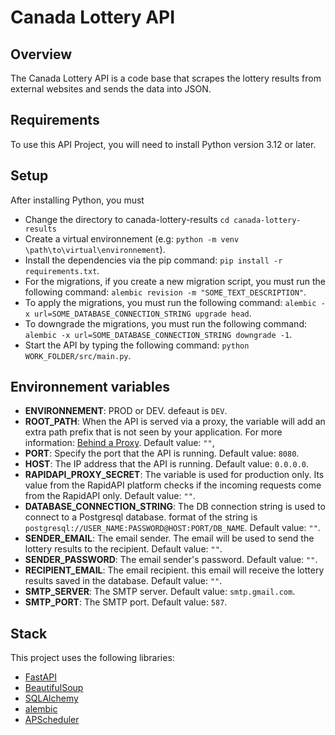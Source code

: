 # Canada Lottery API

## Overview
The Canada Lottery API is a code base that scrapes the lottery results from external websites and sends the data into JSON.

## Requirements
To use this API Project, you will need to install Python version 3.12 or later.

## Setup
After installing Python, you must
* Change the directory to canada-lottery-results `cd canada-lottery-results`
* Create a virtual environnement (e.g: `python -m venv \path\to\virtual\environnement`).
* Install the dependencies via the pip command: `pip install -r requirements.txt`.
* For the migrations, if you create a new migration script, you must run the following command: `alembic revision -m "SOME_TEXT_DESCRIPTION"`.
* To apply the migrations, you must run the following command: `alembic -x url=SOME_DATABASE_CONNECTION_STRING upgrade head`.
* To downgrade the migrations, you must run the following command: `alembic -x url=SOME_DATABASE_CONNECTION_STRING downgrade -1`.
* Start the API by typing the following command: `python WORK_FOLDER/src/main.py`.


## Environnement variables
* **ENVIRONNEMENT**: PROD or DEV. defeaut is `DEV`.
* **ROOT_PATH**: When the API is served via a proxy, the variable will add an extra path prefix that is not seen by your application. For more information: [Behind a Proxy](https://fastapi.tiangolo.com/advanced/behind-a-proxy/?h=proxy). Default value: `""`,
* **PORT**: Specify the port that the API is running. Default value: `8080`.
* **HOST**: The IP address that the API is running. Default value: `0.0.0.0`.
* **RAPIDAPI_PROXY_SECRET**: The variable is used for production only. Its value from the RapidAPI platform checks if the incoming requests come from the RapidAPI only. Default value: `""`.
* **DATABASE_CONNECTION_STRING**: The DB connection string is used to connect to a Postgresql database. format of the string is `postgresql://USER_NAME:PASSWORD@HOST:PORT/DB_NAME`. Default value: `""`.
* **SENDER_EMAIL**: The email sender. The email will be used to send the lottery results to the recipient. Default value: `""`.
* **SENDER_PASSWORD**: The email sender's password. Default value: `""`.
* **RECIPIENT_EMAIL**: The email recipient. this email will receive the lottery results saved in the database. Default value: `""`.
* **SMTP_SERVER**: The SMTP server. Default value: `smtp.gmail.com`.
* **SMTP_PORT**: The SMTP port. Default value: `587`.


## Stack
This project uses the following libraries:
* [FastAPI](https://fastapi.tiangolo.com/)
* [BeautifulSoup](https://www.crummy.com/software/BeautifulSoup/bs4/doc/)
* [SQLAlchemy](https://www.sqlalchemy.org/)
* [alembic](https://alembic.sqlalchemy.org/en/latest/)
* [APScheduler](https://apscheduler.readthedocs.io/en/3.x/index.html)